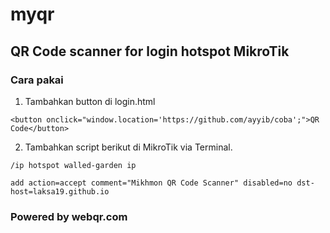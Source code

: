 # myqr
## QR Code scanner for login hotspot MikroTik

### Cara pakai

1. Tambahkan button di login.html
```
<button onclick="window.location='https://github.com/ayyib/coba';">QR Code</button>
```
2. Tambahkan script berikut di MikroTik via Terminal.
```
/ip hotspot walled-garden ip

add action=accept comment="Mikhmon QR Code Scanner" disabled=no dst-host=laksa19.github.io
```

### Powered by webqr.com
